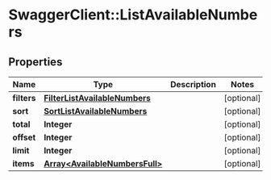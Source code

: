 # SwaggerClient::ListAvailableNumbers

## Properties
Name | Type | Description | Notes
------------ | ------------- | ------------- | -------------
**filters** | [**FilterListAvailableNumbers**](FilterListAvailableNumbers.md) |  | [optional] 
**sort** | [**SortListAvailableNumbers**](SortListAvailableNumbers.md) |  | [optional] 
**total** | **Integer** |  | [optional] 
**offset** | **Integer** |  | [optional] 
**limit** | **Integer** |  | [optional] 
**items** | [**Array&lt;AvailableNumbersFull&gt;**](AvailableNumbersFull.md) |  | [optional] 


